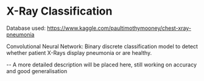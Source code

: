 # X-Ray Classification

Database used: https://www.kaggle.com/paultimothymooney/chest-xray-pneumonia

Convolutional Neural Network: Binary discrete classification model to detect whether patient X-Rays display pneumonia or are healthy.

-- A more detailed description will be placed here, still working on accuracy and good generalisation
